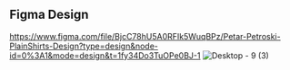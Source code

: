## Figma Design

https://www.figma.com/file/BjcC78hU5A0RFIk5WuqBPz/Petar-Petroski-PlainShirts-Design?type=design&node-id=0%3A1&mode=design&t=1fy34Do3TuOPe0BJ-1
![Desktop - 9 (3)](https://github.com/PetarPetroski/is218_final_project/assets/45236464/ef48c255-1342-4f65-b0a5-c7fc4f34fc08)
